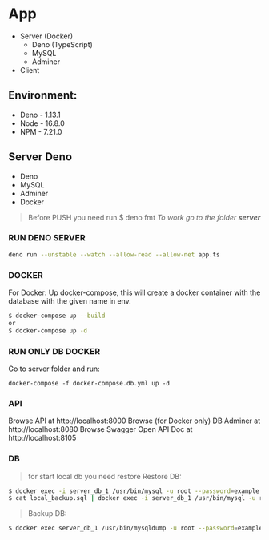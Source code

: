 # App

* Server (Docker)
    * Deno (TypeScript)
    * MySQL
    * Adminer
* Client


## Environment:
* Deno - 1.13.1
* Node - 16.8.0
* NPM - 7.21.0


## Server Deno
 - Deno
 - MySQL
 - Adminer
 - Docker

> Before PUSH you need run $ deno fmt
> _To work go to the folder **server**_

### RUN DENO SERVER
```bash
deno run --unstable --watch --allow-read --allow-net app.ts
```

### DOCKER
For Docker: Up docker-compose, this will create a docker container with the database with the given name in env.
```bash
$ docker-compose up --build
or
$ docker-compose up -d
```

### RUN ONLY DB DOCKER
Go to server folder and run:
```bush
docker-compose -f docker-compose.db.yml up -d
```

### API
Browse API at http://localhost:8000
Browse (for Docker only) DB Adminer at http://localhost:8080
Browse Swagger Open API Doc at http://localhost:8105

### DB
> for start local db you need restore
> Restore DB:
```bash
$ docker exec -i server_db_1 /usr/bin/mysql -u root --password=example -e 'CREATE DATABASE deno_api_db;'
$ cat local_backup.sql | docker exec -i server_db_1 /usr/bin/mysql -u root --password=example deno_api_db
```

> Backup DB:
```bash
$ docker exec server_db_1 /usr/bin/mysqldump -u root --password=example deno_api_db > local_backup.sql
```
